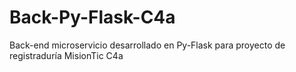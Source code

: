 # Back-Py-Flask-C4a
Back-end microservicio desarrollado en Py-Flask  para proyecto de registraduría MisionTic C4a 
